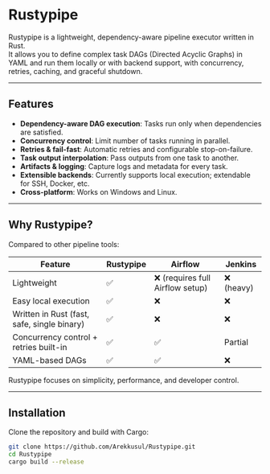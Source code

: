 # Rustypipe

Rustypipe is a lightweight, dependency-aware pipeline executor written in Rust.  
It allows you to define complex task DAGs (Directed Acyclic Graphs) in YAML and run them locally or with backend support, with concurrency, retries, caching, and graceful shutdown.

---

## Features

- **Dependency-aware DAG execution**: Tasks run only when dependencies are satisfied.
- **Concurrency control**: Limit number of tasks running in parallel.
- **Retries & fail-fast**: Automatic retries and configurable stop-on-failure.
- **Task output interpolation**: Pass outputs from one task to another.
- **Artifacts & logging**: Capture logs and metadata for every task.
- **Extensible backends**: Currently supports local execution; extendable for SSH, Docker, etc.
- **Cross-platform**: Works on Windows and Linux.

---

## Why Rustypipe?

Compared to other pipeline tools:

| Feature | Rustypipe | Airflow | Jenkins |
|---------|-----------|---------|---------|
| Lightweight | ✅ | ❌ (requires full Airflow setup) | ❌ (heavy) |
| Easy local execution | ✅ | ❌ | ❌ |
| Written in Rust (fast, safe, single binary) | ✅ | ❌ | ❌ |
| Concurrency control + retries built-in | ✅ | ✅ | Partial |
| YAML-based DAGs | ✅ | ✅ | ❌ |

Rustypipe focuses on simplicity, performance, and developer control.

---

## Installation

Clone the repository and build with Cargo:

```bash
git clone https://github.com/Arekkusul/Rustypipe.git
cd Rustypipe
cargo build --release
